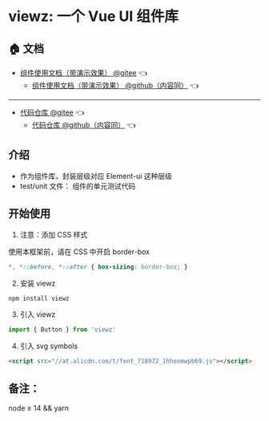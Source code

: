 # viewz: 一个 Vue UI 组件库

## 🏠 文档

- [组件使用文档（带演示效果） @gitee](https://az22c.gitee.io/viewz/)   :point_left:
  - [组件使用文档（带演示效果） @github（内容同）](https://alexzhong22c.github.io/viewz/)   :point_left:

---

- [代码仓库 @gitee](https://gitee.com/az22c/viewz)   :point_left:
  - [代码仓库 @github（内容同）](https://github.com/AlexZhong22c/viewz)   :point_left:



## 介绍

- 作为组件库，封装层级对应 Element-ui 这种层级
- test/unit 文件： 组件的单元测试代码

## 开始使用

1. 注意：添加 CSS 样式

使用本框架前，请在 CSS 中开启 border-box

```css
*, *::before, *::after { box-sizing: border-box; }
```

2. 安装 viewz

```bash
npm install viewz
```

3. 引入 viewz

```js
import { Button } from 'viewz'
```
4. 引入 svg symbols 

``` html
<script src="//at.alicdn.com/t/font_718972_1hhoomwpb69.js"></script>
```

## 备注：

node ≥ 14 && yarn

